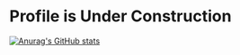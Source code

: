 # Profile is Under Construction
[![Anurag's GitHub stats](https://github-readme-stats.vercel.app/api?username=Rinfair-CSP-A016&count_private=true&show_icons=true&include_all_commits=true&bg_color=5BCEFA,5BCEFA,F5A9B8,FFF,F5A9B8,5BCEFA)](https://github.com/anuraghazra/github-readme-stats)
